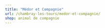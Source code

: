 ```yaml
---
title: "Médor et Compagnie"
url: /chambray-les-tours/medor-et-compagnie/
shop: animal de compagnie
---
```

